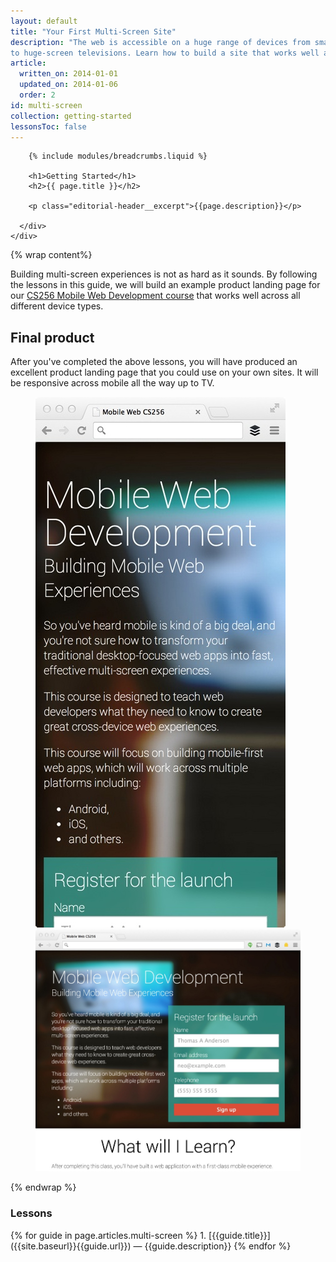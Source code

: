 ```yaml
---
layout: default
title: "Your First Multi-Screen Site"
description: "The web is accessible on a huge range of devices from small-screen phones
to huge-screen televisions. Learn how to build a site that works well across all these devices."
article:
  written_on: 2014-01-01
  updated_on: 2014-01-06
  order: 2
id: multi-screen
collection: getting-started
lessonsToc: false
---
```


<div class="article-container">
  <div class="editorial-header">
    <div class="container">
      <div class="content">

        {% include modules/breadcrumbs.liquid %}

        <h1>Getting Started</h1>
        <h2>{{ page.title }}</h2>

        <p class="editorial-header__excerpt">{{page.description}}</p>

      </div>
    </div>
  </div>
</div>

{% wrap content%}

Building multi-screen experiences is not as hard as it sounds. By following
the lessons in this guide, we will build an example product landing page for our
[CS256 Mobile Web Development course](https://www.udacity.com/course/cs256)
that works well across all different device types.

## Final product

After you've completed the above lessons, you will have produced an excellent product landing
page that you could use on your own sites.  It will be responsive across
mobile all the way up to TV.

<figure class="demo clear">
  <img class="g-wide--1 g-medium--half" src="images/narrowsite.jpg" alt="Narrow Viewport final look">
  <img  class="g-wide--3 g-wide--last g-medium--half g--last" src="images/widesite.jpg" alt="Narrow Viewport final look">
</figure>

{% endwrap %}


<div class="container-medium">
  <div class="next-lessons next-lessons--minimal" data-current-lesson="03">
    <h3><i class="icon icon-lessons"></i> Lessons</h3>
<div markdown="1">
{% for guide in page.articles.multi-screen %}
1. [{{guide.title}}]({{site.baseurl}}{{guide.url}}) &mdash;
{{guide.description}}
{% endfor %}
</div>
  </div>
</div>


